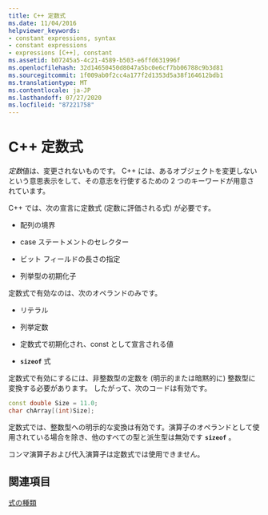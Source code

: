 ```yaml
---
title: C++ 定数式
ms.date: 11/04/2016
helpviewer_keywords:
- constant expressions, syntax
- constant expressions
- expressions [C++], constant
ms.assetid: b07245a5-4c21-4589-b503-e6ffd631996f
ms.openlocfilehash: 32d14650450d8047a5bc0e6cf7bb06788c9b3d81
ms.sourcegitcommit: 1f009ab0f2cc4a177f2d1353d5a38f164612bdb1
ms.translationtype: MT
ms.contentlocale: ja-JP
ms.lasthandoff: 07/27/2020
ms.locfileid: "87221758"
---
```

# <a name="c-constant-expressions"></a>C++ 定数式

*定数*値は、変更されないものです。 C++ には、あるオブジェクトを変更しないという意思表示をして、その意志を行使するための 2 つのキーワードが用意されています。

C++ では、次の宣言に定数式 (定数に評価される式) が必要です。

- 配列の境界

- case ステートメントのセレクター

- ビット フィールドの長さの指定

- 列挙型の初期化子

定数式で有効なのは、次のオペランドのみです。

- リテラル

- 列挙定数

- 定数式で初期化され、const として宣言される値

- **`sizeof`** 式

定数式で有効にするには、非整数型の定数を (明示的または暗黙的に) 整数型に変換する必要があります。 したがって、次のコードは有効です。

```cpp
const double Size = 11.0;
char chArray[(int)Size];
```

定数式では、整数型への明示的な変換は有効です。演算子のオペランドとして使用されている場合を除き、他のすべての型と派生型は無効です **`sizeof`** 。

コンマ演算子および代入演算子は定数式では使用できません。

## <a name="see-also"></a>関連項目

[式の種類](../cpp/types-of-expressions.md)
